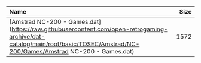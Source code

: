 |Name|Size|
|:---|---:|
|[Amstrad NC-200 - Games.dat](https://raw.githubusercontent.com/open-retrogaming-archive/dat-catalog/main/root/basic/TOSEC/Amstrad/NC-200/Games/Amstrad NC-200 - Games.dat)|1572|
